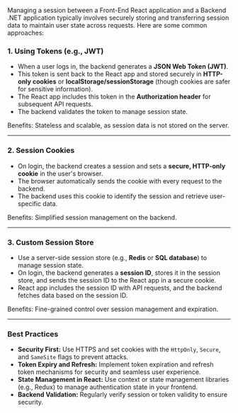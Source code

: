 Managing a session between a Front-End React application and a Backend .NET application typically involves securely storing and transferring session data to maintain user state across requests. Here are some common approaches:

### 1. **Using Tokens (e.g., JWT)**
   - When a user logs in, the backend generates a **JSON Web Token (JWT)**.
   - This token is sent back to the React app and stored securely in **HTTP-only cookies** or **localStorage/sessionStorage** (though cookies are safer for sensitive information).
   - The React app includes this token in the **Authorization header** for subsequent API requests.
   - The backend validates the token to manage session state.

   Benefits: Stateless and scalable, as session data is not stored on the server.

---

### 2. **Session Cookies**
   - On login, the backend creates a session and sets a **secure, HTTP-only cookie** in the user's browser.
   - The browser automatically sends the cookie with every request to the backend.
   - The backend uses this cookie to identify the session and retrieve user-specific data.

   Benefits: Simplified session management on the backend.

---

### 3. **Custom Session Store**
   - Use a server-side session store (e.g., **Redis** or **SQL database**) to manage session state.
   - On login, the backend generates a **session ID**, stores it in the session store, and sends the session ID to the React app in a secure cookie.
   - React app includes the session ID with API requests, and the backend fetches data based on the session ID.

   Benefits: Fine-grained control over session management and expiration.

---

### Best Practices
   - **Security First:** Use HTTPS and set cookies with the `HttpOnly`, `Secure`, and `SameSite` flags to prevent attacks.
   - **Token Expiry and Refresh:** Implement token expiration and refresh token mechanisms for security and seamless user experience.
   - **State Management in React:** Use context or state management libraries (e.g., Redux) to manage authentication state in your frontend.
   - **Backend Validation:** Regularly verify session or token validity to ensure security.

